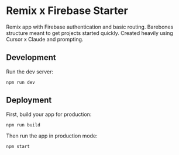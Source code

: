 # Remix x Firebase Starter

Remix app with Firebase authentication and basic routing. Barebones structure meant to get projects started quickly. Created heavily using Cursor x Claude and prompting.

## Development

Run the dev server:

```shellscript
npm run dev
```

## Deployment

First, build your app for production:

```sh
npm run build
```

Then run the app in production mode:

```sh
npm start
```
